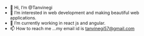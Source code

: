 - 👋 Hi, I’m @Tanvinegi
- 👀 I’m interested in web development and making beautiful web applications.
- 🌱 I’m currently working in react js and angular. 
- 📫 How to reach me ...my email id is tanvinegi57@gmail.com

<!---
Tanvinegi/Tanvinegi is a ✨ special ✨ repository because its `README.md` (this file) appears on your GitHub profile.
You can click the Preview link to take a look at your changes.
--->
